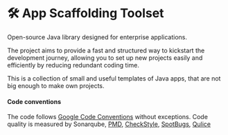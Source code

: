 # 🛠️ App Scaffolding Toolset
Open-source Java library designed for enterprise applications.

The project aims to provide a fast and structured way to kickstart the development journey, allowing you to set up new projects easily and efficiently by reducing redundant coding time.

This is a collection of small and useful templates of Java apps, that are not big enough to make own projects.

#### Code conventions

The code follows [Google Code Conventions](https://google.github.io/styleguide/javaguide.html) without exceptions. Code
quality is measured by Sonarqube, [PMD](https://pmd.github.io/), [CheckStyle](https://checkstyle.sourceforge.io/), [SpotBugs](https://spotbugs.github.io/), [Qulice](https://www.qulice.com/)
